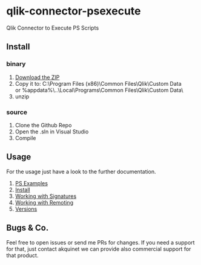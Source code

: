 
# qlik-connector-psexecute
Qlik Connector to Execute PS Scripts

## Install

### binary

1. [Download the ZIP](https://m.sense2go.net/extension-package)
2. Copy it to:
C:\Program Files (x86)\Common Files\Qlik\Custom Data\
or
%appdata%\\..\Local\Programs\Common Files\Qlik\Custom Data\
3. unzip

### source

1. Clone the Github Repo
2. Open the .sln in Visual Studio
3. Compile

## Usage
For the usage just have a look to the further documentation.

1. [PS Examples](docs/PS_Examples.md)
2. [Install](docs/install.md)
3. [Working with Signatures](docs/Signature.md)
4. [Working with Remoting](docs/SetupPowerShellRemoting.md)
5. [Versions](docs/Version.md)

## Bugs & Co.

Feel free to open issues or send me PRs for changes.
If you need a support for that, just contact akquinet we can
provide also commercial support for that product.
